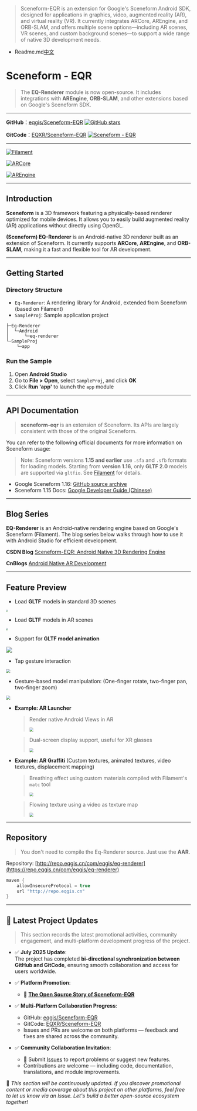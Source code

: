>Sceneform-EQR is an extension for Google's Sceneform Android SDK, designed for applications in graphics, video, augmented reality (AR), and virtual reality (VR). It currently integrates ARCore, AREngine, and ORB-SLAM, and offers multiple scene options—including AR scenes, VR scenes, and custom background scenes—to support a wide range of native 3D development needs.


- Readme.md[中文](./README_CN.md)

# Sceneform - EQR

> The **EQ-Renderer** module is now open-source. It includes integrations with **AREngine**, **ORB-SLAM**, and other extensions based on Google's Sceneform SDK.

---

**GitHub**：[eqgis/Sceneform-EQR](https://github.com/eqgis/Sceneform-EQR)   [![GitHub stars](https://img.shields.io/github/stars/eqgis/Sceneform-EQR?style=flat-square)](https://github.com/eqgis/Sceneform-EQR)

**GitCode**：[EQXR/Sceneform-EQR](https://gitcode.com/EQXR/Sceneform-EQR)   [![Sceneform - EQR](https://gitcode.com/EQXR/Sceneform-EQR/star/badge.svg)](https://gitcode.com/EQXR/Sceneform-EQR)

---

[![Filament](https://img.shields.io/badge/Filament-v1.53.0-8bb903)](https://github.com/google/filament)

[![ARCore](https://img.shields.io/badge/ARCore-v1.45.0-8bb903)](https://github.com/google-ar/arcore-android-sdk)

[![AREngine](https://img.shields.io/badge/AREngine-v4.0.0.5-8bb903)](https://developer.huawei.com/consumer/cn/doc/graphics-References/ar-engine-java-api-0000001064060313)

---

## Introduction

**Sceneform** is a 3D framework featuring a physically-based renderer optimized for mobile devices. It allows you to easily build augmented reality (AR) applications without directly using OpenGL.

**(Sceneform) EQ-Renderer** is an Android-native 3D renderer built as an extension of Sceneform. It currently supports **ARCore**, **AREngine**, and **ORB-SLAM**, making it a fast and flexible tool for AR development.

---

## Getting Started

### Directory Structure

* `Eq-Renderer`: A rendering library for Android, extended from Sceneform (based on Filament)
* `SampleProj`: Sample application project

```
├─Eq-Renderer
│  └─Android
│      └─eq-renderer
└─SampleProj
    └─app
```

### Run the Sample

1. Open **Android Studio**
2. Go to **File > Open**, select `SampleProj`, and click **OK**
3. Click **Run 'app'** to launch the `app` module

---

## API Documentation

> **sceneform-eqr** is an extension of Sceneform. Its APIs are largely consistent with those of the original Sceneform.

You can refer to the following official documents for more information on Sceneform usage:

> Note:
> Sceneform versions **1.15 and earlier** use `.sfa` and `.sfb` formats for loading models.
> Starting from **version 1.16**, only **GLTF 2.0** models are supported via `gltfio`. See [Filament](https://github.com/google/filament) for details.

* Google Sceneform 1.16: [GitHub source archive](https://github.com/google-ar/sceneform-android-sdk)
* Sceneform 1.15 Docs: [Google Developer Guide (Chinese)](https://developers.google.cn/sceneform/develop/getting-started?hl=zh-cn)

---

## Blog Series

**EQ-Renderer** is an Android-native rendering engine based on Google's Sceneform (Filament). The blog series below walks through how to use it with Android Studio for efficient development.

**CSDN Blog**
[Sceneform-EQR: Android Native 3D Rendering Engine](https://blog.csdn.net/qq_41140324/category_12571725.html)

**CnBlogs**
[Android Native AR Development](https://www.cnblogs.com/eqgis/tag/%E5%AE%89%E5%8D%93%E5%8E%9F%E7%94%9FAR%E5%BC%80%E5%8F%91/)

---

## Feature Preview

* Load **GLTF** models in standard 3D scenes 
<img src="./doc/img/a3.png" style="zoom:33%;" />

* Load **GLTF** models in AR scenes 

<img src="./doc/img/a4.png" style="zoom:33%;" />

* Support for **GLTF model animation**

<img src="./doc/img/g3.gif" style="zoom:100%;" />

* Tap gesture interaction

<img src="./doc/img/a1.gif" style="zoom:67%;" />

* Gesture-based model manipulation:
  (One-finger rotate, two-finger pan, two-finger zoom)
  

<img src="./doc/img/g4.gif" style="zoom:67%;" />

* **Example: AR Launcher**

  > Render native Android Views in AR
  >
  > <img src="./doc/img/g1.gif" style="zoom:67%;" />

  > Dual-screen display support, useful for XR glasses
  >
  > <img src="./doc/img/a2.png" style="zoom:67%;" />

* **Example: AR Graffiti** (Custom textures, animated textures, video textures, displacement mapping)

  > Breathing effect using custom materials compiled with Filament's `matc` tool
  >
  > <img src="./doc/img/g5.gif" style="zoom:67%;" />

  > Flowing texture using a video as texture map
  >
  > <img src="./doc/img/g6.gif" style="zoom:67%;" />

---

## Repository

> You don't need to compile the Eq-Renderer source. Just use the **AAR**.

Repository:
[http://repo.eqgis.cn/com/eqgis/eq-renderer](https://repo.eqgis.cn/com/eqgis/eq-renderer)

```groovy
maven {
    allowInsecureProtocol = true
    url "http://repo.eqgis.cn"
}
```

---

## 📣 Latest Project Updates

> This section records the latest promotional activities, community engagement, and multi-platform development progress of the project.

- ✅ **July 2025 Update**:  
  The project has completed **bi-directional synchronization between GitHub and GitCode**, ensuring smooth collaboration and access for users worldwide.

- ✅ **Platform Promotion**:  
  - 🔗 **[The Open Source Story of Sceneform‑EQR](https://eqgis.blog.csdn.net/article/details/148944195)** 

- ✅ **Multi-Platform Collaboration Progress**:  
  - GitHub: [eqgis/Sceneform-EQR](https://github.com/eqgis/Sceneform-EQR)  
  -  GitCode: [EQXR/Sceneform-EQR](https://gitcode.com/EQXR/Sceneform-EQR)  
  - Issues and PRs are welcome on both platforms — feedback and fixes are shared across the community.

- ✅ **Community Collaboration Invitation**:  
  - 💬 Submit [Issues](https://github.com/eqgis/Sceneform-EQR/issues) to report problems or suggest new features.  
  - Contributions are welcome — including code, documentation, translations, and module improvements.

📌 *This section will be continuously updated. If you discover promotional content or media coverage about this project on other platforms, feel free to let us know via an Issue. Let's build a better open-source ecosystem together!*

